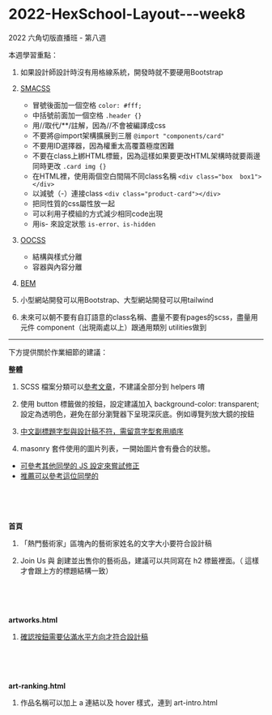 # 2022-HexSchool-Layout---week8

2022 六角切版直播班 - 第八週

本週學習重點：

1. 如果設計師設計時沒有用格線系統，開發時就不要硬用Bootstrap

2. [SMACSS](https://docs.google.com/presentation/d/1BM12w_u-Y-oTqYAIBhq7CtUhcQ5IE-ZIg2PO205iVVs/edit#slide=id.p197)
    - 冒號後面加一個空格 `color: #fff;`
    - 中括號前面加一個空格 `.header {}`
    - 用//取代/**/註解，因為//不會被編譯成css
    - 不要將@import架構擴展到三層 `@import "components/card"`
    - 不要用ID選擇器，因為權重太高覆蓋極度困難
    - 不要在class上綁HTML標籤，因為這樣如果要更改HTML架構時就要兩邊同時更改 `.card img {}`
    - 在HTML裡，使用兩個空白間隔不同class名稱 `<div class="box  box1"></div>`
    - 以減號（-）連接class `<div class="product-card"></div>`
    - 把同性質的css屬性放一起
    - 可以利用子模組的方式減少相同code出現
    - 用is- 來設定狀態 `is-error、is-hidden`

3. [OOCSS](https://ithelp.ithome.com.tw/articles/10184862)
    - 結構與樣式分離
    - 容器與內容分離

4. [BEM](https://ithelp.ithome.com.tw/articles/10160545)

5. 小型網站開發可以用Bootstrap、大型網站開發可以用tailwind

6. 未來可以朝不要有自訂語意的class名稱、盡量不要有pages的scss，盡量用元件 component（出現兩處以上）跟通用類別 utilities做到 

-------------------------------------
 
下方提供關於作業細節的建議：

<b>整體</b>

1. SCSS 檔案分類可以[參考文章](https://israynotarray.com/css/20200523/116058774/
)，不建議全部分到 helpers 唷

2. 使用 button 標籤做的按鈕，設定建議加入 background-color: transparent; 設定為透明色，避免在部分瀏覽器下呈現深灰底。例如導覽列放大鏡的按鈕

3. [中文副標題字型與設計稿不符，需留意字型套用順序](https://i.imgur.com/PurZQC2.png)

4. masonry 套件使用的圖片列表，一開始圖片會有疊合的狀態。
- [可參考其他同學的 JS 設定來嘗試修正](https://i.imgur.com/O0wvH8A.png)
- [推薦可以參考這位同學的](https://github.com/Cliff1213/NFT_ec)
<br>
<br>
<br>

<b>首頁</b>

1. 「熱門藝術家」區塊內的藝術家姓名的文字大小要符合設計稿

2. Join Us 與 創建並出售你的藝術品，建議可以共同寫在 h2 標籤裡面。（ 這樣才會跟上方的標題結構一致）
<br>
<br>
<br>

<b>artworks.html</b>

1. [確認按鈕需要佔滿水平方向才符合設計稿](https://i.imgur.com/RysoCSF.png)
<br>
<br>
<br>

<b>art-ranking.html</b>

1. 作品名稱可以加上 a 連結以及 hover 樣式，連到 art-intro.html
